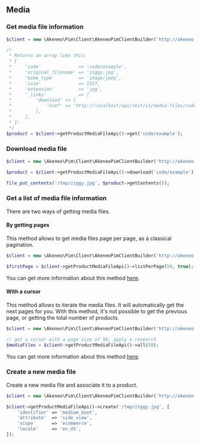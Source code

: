 ## Media

### Get media file information

```php
$client = new \Akeneo\Pim\Client\AkeneoPimClientBuilder('http://akeneo.com/')->buildAuthenticatedByPassword('client_id', 'secret', 'admin', 'admin');

/*
 * Returns an array like this:
 * [
 *     'code'              => 'code/example',
 *     'original_filename' => 'ziggy.jpg',
 *     'mime_type'         => 'image/jpeg',
 *     'size'              => 1337,
 *     'extension'         => 'jpg',
 *     '_links'            => [
 *         'download' => [
 *             'href' => 'http://localhost/api/rest/v1/media-files/code/example/download',
 *         ],
 *     ],
 * ];
 */
$product = $client->getProductMediaFileApi()->get('code/example');
```

### Download media file 

```php
$client = new \Akeneo\Pim\Client\AkeneoPimClientBuilder('http://akeneo.com/')->buildAuthenticatedByPassword('client_id', 'secret', 'admin', 'admin');

$product = $client->getProductMediaFileApi()->download('code/example');

file_put_contents('/tmp/ziggy.jpg', $product->getContents());
```

### Get a list of media file information 

There are two ways of getting media files.

#### By getting pages

This method allows to get media files page per page, as a classical pagination.

```php
$client = new \Akeneo\Pim\Client\AkeneoPimClientBuilder('http://akeneo.com/')->buildAuthenticatedByPassword('client_id', 'secret', 'admin', 'admin');

$firstPage = $client->getProductMediaFileApi()->listPerPage(50, true);
```

You can get more information about this method [here](/php-client/list-resources.html#by-getting-pages).

#### With a cursor

This method allows to iterate the media files. It will automatically get the next pages for you.
With this method, it's not possible to get the previous page, or getting the total number of products.

```php
$client = new \Akeneo\Pim\Client\AkeneoPimClientBuilder('http://akeneo.com/')->buildAuthenticatedByPassword('client_id', 'secret', 'admin', 'admin');

// get a cursor with a page size of 50, apply a research
$mediaFiles = $client->getProductMediaFileApi()->all(50);
```

You can get more information about this method [here](/php-client/list-resources.html#with-a-cursor).

### Create a new media file 

Create a new media file and associate it to a product.

```php
$client = new \Akeneo\Pim\Client\AkeneoPimClientBuilder('http://akeneo.com/')->buildAuthenticatedByPassword('client_id', 'secret', 'admin', 'admin');

$client->getProductMediaFileApi()->create('/tmp/ziggy.jpg', [
    'identifier' => 'medium_boot',
    'attribute'  => 'side_view',
    'scope'      => 'ecommerce',
    'locale'     => 'en_US',
]);
```


